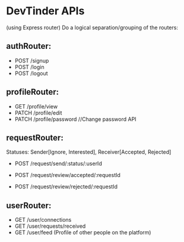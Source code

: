 # DevTinder APIs
(using Express router)
Do a logical separation/grouping of the routers:

## authRouter:
- POST /signup
- POST /login
- POST /logout

## profileRouter:
- GET /profile/view
- PATCH /profile/edit
- PATCH /profile/password //Change password API
    

## requestRouter:
Statuses: Sender[Ignore, Interested], Receiver[Accepted, Rejected]
- POST /request/send/:status/:userId

- POST /request/review/accepted/:requestId
- POST /request/review/rejected/:requestId

## userRouter:
- GET /user/connections
- GET /user/requests/received
- GET /user/feed (Profile of other people on the platform)